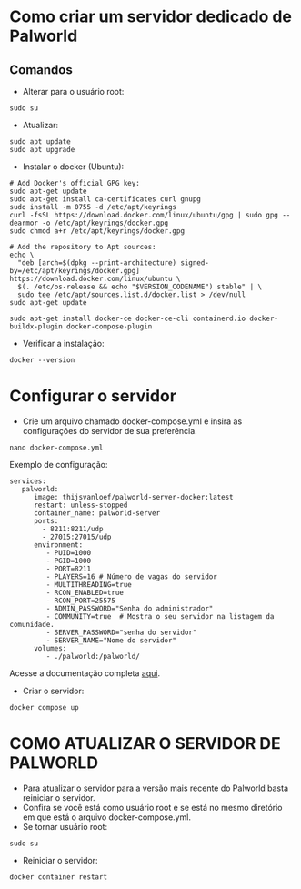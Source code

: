# Como criar um servidor dedicado de Palworld
## Comandos
* Alterar para o usuário root:
```
sudo su
```
* Atualizar:
```
sudo apt update
sudo apt upgrade
```
* Instalar o docker (Ubuntu):
```
# Add Docker's official GPG key:
sudo apt-get update
sudo apt-get install ca-certificates curl gnupg
sudo install -m 0755 -d /etc/apt/keyrings
curl -fsSL https://download.docker.com/linux/ubuntu/gpg | sudo gpg --dearmor -o /etc/apt/keyrings/docker.gpg
sudo chmod a+r /etc/apt/keyrings/docker.gpg

# Add the repository to Apt sources:
echo \
  "deb [arch=$(dpkg --print-architecture) signed-by=/etc/apt/keyrings/docker.gpg] https://download.docker.com/linux/ubuntu \
  $(. /etc/os-release && echo "$VERSION_CODENAME") stable" | \
  sudo tee /etc/apt/sources.list.d/docker.list > /dev/null
sudo apt-get update
```
```
sudo apt-get install docker-ce docker-ce-cli containerd.io docker-buildx-plugin docker-compose-plugin
```
* Verificar a instalação:
```
docker --version
```
# Configurar o servidor
* Crie um arquivo chamado docker-compose.yml e insira as configurações do servidor de sua preferência.
```
nano docker-compose.yml
```
Exemplo de configuração:
```
services:
   palworld:
      image: thijsvanloef/palworld-server-docker:latest
      restart: unless-stopped
      container_name: palworld-server
      ports:
        - 8211:8211/udp
        - 27015:27015/udp
      environment:
         - PUID=1000
         - PGID=1000
         - PORT=8211
         - PLAYERS=16 # Número de vagas do servidor
         - MULTITHREADING=true
         - RCON_ENABLED=true
         - RCON_PORT=25575
         - ADMIN_PASSWORD="Senha do administrador"
         - COMMUNITY=true  # Mostra o seu servidor na listagem da comunidade.
         - SERVER_PASSWORD="senha do servidor"
         - SERVER_NAME="Nome do servidor"
      volumes:
         - ./palworld:/palworld/
```
Acesse a documentação completa [aqui](https://github.com/thijsvanloef/palworld-server-docker).
* Criar o servidor:
```
docker compose up
```

# COMO ATUALIZAR O SERVIDOR DE PALWORLD
* Para atualizar o servidor para a versão mais recente do Palworld basta reiniciar o servidor.
* Confira se você está como usuário root e se está no mesmo diretório em que está o arquivo docker-compose.yml.
* Se tornar usuário root:
```
sudo su
```
* Reiniciar o servidor:
```
docker container restart
```
